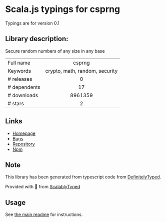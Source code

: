 
# Scala.js typings for csprng

Typings are for version 0.1

## Library description:
Secure random numbers of any size in any base

|                    |                 |
| ------------------ | :-------------: |
| Full name          | csprng |
| Keywords           | crypto, math, random, security |
| # releases         | 0 |
| # dependents       | 17 |
| # downloads        | 8961359 |
| # stars            | 2 |

## Links
- [Homepage](http://github.com/jcoglan/node-csprng)
- [Bugs](http://github.com/jcoglan/node-csprng/issues)
- [Repository](https://github.com/jcoglan/node-csprng)
- [Npm](https://www.npmjs.com/package/csprng)
    


## Note
This library has been generated from typescript code from [DefinitelyTyped](https://definitelytyped.org).

Provided with :purple_heart: from [ScalablyTyped](https://github.com/oyvindberg/ScalablyTyped)

## Usage
See [the main readme](../../readme.md) for instructions.


